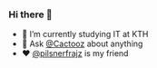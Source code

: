### Hi there 👋

- 🔭 I’m currently studying IT at KTH
- 💬 Ask [@Cactooz](https://github.com/Cactooz) about anything
- ❤️ [@pilsnerfrajz](https://github.com/pilsnerfrajz) is my friend
